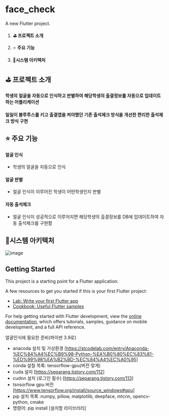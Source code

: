 # face_check

A new Flutter project.


1. **:golf: 프로젝트 소개**

2. :star:  **주요 기능**

3. :closed_book:**시스템 아키텍처**

## :golf: 프로젝트 소개

#### 학생의 얼굴을 자동으로 인식하고 판별하여 해당학생의 출결정보를 자동으로 업데이트 하는 어플리케이션

#### 일일이 블루투스를 키고 출결앱을 켜야했던 기존 출석체크 방식을 개선한 편리한 출석체크 방식 구현

## :star: 주요 기능

#### 얼굴 인식

- 학생의 얼굴을 자동으로 인식

#### 얼굴 판별

- 얼굴 인식이 이루어진 학생이 어떤학생인지 판별

#### 자동 출석체크

- 얼굴 인식이 성공적으로 이루어지면 해당학생의 출결정보를 DB에 업데이트하여 자동 출석체크를 구현함

## :closed_book:시스템 아키텍처
![image](https://github.com/user-attachments/assets/2709a459-3ef9-47ed-9b5f-a67422907013)

## Getting Started

This project is a starting point for a Flutter application.

A few resources to get you started if this is your first Flutter project:

- [Lab: Write your first Flutter app](https://docs.flutter.dev/get-started/codelab)
- [Cookbook: Useful Flutter samples](https://docs.flutter.dev/cookbook)

For help getting started with Flutter development, view the
[online documentation](https://docs.flutter.dev/), which offers tutorials,
samples, guidance on mobile development, and a full API reference.

얼굴인식에 필요한 준비(파이썬 3.9로)
- anacoda 설치 및 가상환경 [https://stcodelab.com/entry/Anaconda-%EC%84%A4%EC%B9%98-Python-%EA%B0%80%EC%83%81-%ED%99%98%EA%B2%BD-%EC%84%A4%EC%A0%95]
- conda 설칠 목록: tensorflow-gpu(버전 맞게)
- cuda 설치 [https://separang.tistory.com/112]
- cudnn 설치 (로그인 필수) [https://separang.tistory.com/113]
- tsnsorflow gpu 버전 [https://www.tensorflow.org/install/source_windows#gpu]
- pip 설치 목록 :numpy, pillow, matplotlib, deepface, mtcnn, opencv-python, cmake
- 명령어: pip install [설치할 라이브러리]
